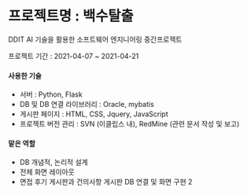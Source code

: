 # 프로젝트명 : 백수탈출

DDIT AI 기술을 활용한 소프트웨어 엔지니어링 중간프로젝트<br/>

프로젝트 기간 : 2021-04-07 ~ 2021-04-21

#### 사용한 기술

- 서버 : Python, Flask
- DB 및 DB 연결 라이브러리 : Oracle, mybatis
- 게시판 페이지 : HTML, CSS, Jquery, JavaScript
- 프로젝트 버전 관리 : SVN (이클립스 내), RedMine (관련 문서 작성 및 보고)

#### 맡은 역할

- DB 개념적, 논리적 설계
- 전체 화면 레이아웃 
- 면접 후기 게시판과 건의사항 게시판 DB 연결 및 화면 구현
2

